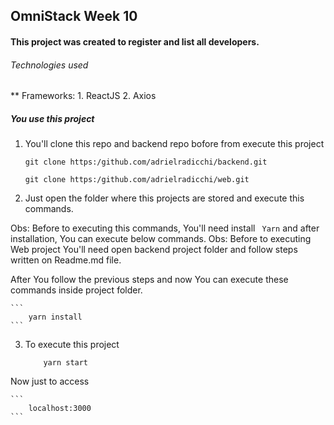 ## OmniStack Week 10

#### This project was created to register and list all developers.

###### Technologies used

** Frameworks: 
    1. ReactJS
    2. Axios

##### You use this project 

1. You'll clone this repo and backend repo bofore from execute this project 

    ``` 
    git clone https:/github.com/adrielradicchi/backend.git 
    ``` 
    ``` 
    git clone https:/github.com/adrielradicchi/web.git 
    ``` 

2. Just open the folder where this projects are stored and execute this commands.

Obs: Before to executing this commands, You'll need install ``` Yarn``` and after installation, You can execute below commands. 
Obs: Before to executing Web project You'll need open backend project folder and follow steps written on Readme.md file.

After You follow the previous steps and now You can execute these commands inside project folder.  

    ``` 
        yarn install 
    ```

3. To execute this project 

    ``` 
        yarn start 
    ```

Now just to access 

    ```
        localhost:3000
    ```
